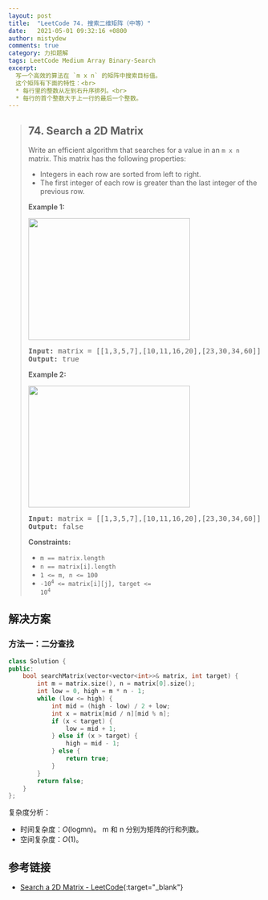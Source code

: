 ```yaml
---
layout: post
title:  "LeetCode 74. 搜索二维矩阵（中等）"
date:   2021-05-01 09:32:16 +0800
author: mistydew
comments: true
category: 力扣题解
tags: LeetCode Medium Array Binary-Search
excerpt:
  写一个高效的算法在 `m x n` 的矩阵中搜索目标值。
  这个矩阵有下面的特性：<br>
  * 每行里的整数从左到右升序排列。<br>
  * 每行的首个整数大于上一行的最后一个整数。
---
```

> ## 74. Search a 2D Matrix
> 
> Write an efficient algorithm that searches for a value in an `m x n` matrix.
> This matrix has the following properties:
> 
> * Integers in each row are sorted from left to right.
> * The first integer of each row is greater than the last integer of the
> previous row.
> 
> **Example 1:**
> 
> <img alt="" src="https://assets.leetcode.com/uploads/2020/10/05/mat.jpg" style="width: 322px; height: 242px;">
> 
> <pre>
> <strong>Input:</strong> matrix = [[1,3,5,7],[10,11,16,20],[23,30,34,60]], target = 3
> <strong>Output:</strong> true
> </pre>
> 
> **Example 2:**
> 
> <img alt="" src="https://assets.leetcode.com/uploads/2020/10/05/mat2.jpg" style="width: 322px; height: 242px;">
> 
> <pre>
> <strong>Input:</strong> matrix = [[1,3,5,7],[10,11,16,20],[23,30,34,60]], target = 13
> <strong>Output:</strong> false
> </pre>
> 
> **Constraints:**
> 
> * `m == matrix.length`
> * `n == matrix[i].length`
> * `1 <= m, n <= 100`
> * <code>-10<sup>4</sup> <= matrix[i][j], target <= 10<sup>4</sup></code>

## 解决方案

### 方法一：二分查找

```cpp
class Solution {
public:
    bool searchMatrix(vector<vector<int>>& matrix, int target) {
        int m = matrix.size(), n = matrix[0].size();
        int low = 0, high = m * n - 1;
        while (low <= high) {
            int mid = (high - low) / 2 + low;
            int x = matrix[mid / n][mid % n];
            if (x < target) {
                low = mid + 1;
            } else if (x > target) {
                high = mid - 1;
            } else {
                return true;
            }
        }
        return false;
    }
};
```

复杂度分析：
* 时间复杂度：*O*(logmn)。
  m 和 n 分别为矩阵的行和列数。
* 空间复杂度：*O*(1)。

## 参考链接

* [Search a 2D Matrix - LeetCode](https://leetcode.com/problems/search-a-2d-matrix/){:target="_blank"}
